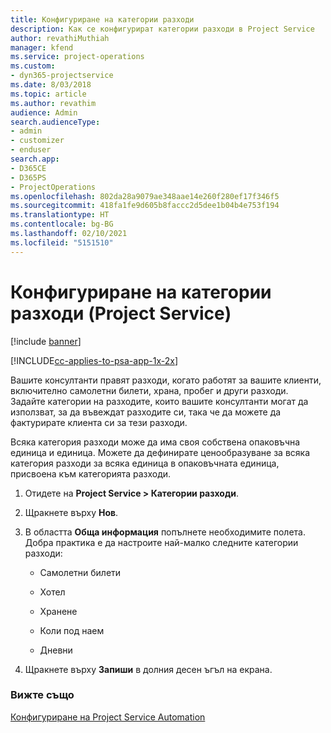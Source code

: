 ```yaml
---
title: Конфигуриране на категории разходи
description: Как се конфигурират категории разходи в Project Service
author: revathiMuthiah
manager: kfend
ms.service: project-operations
ms.custom:
- dyn365-projectservice
ms.date: 8/03/2018
ms.topic: article
ms.author: revathim
audience: Admin
search.audienceType:
- admin
- customizer
- enduser
search.app:
- D365CE
- D365PS
- ProjectOperations
ms.openlocfilehash: 802da28a9079ae348aae14e260f280ef17f346f5
ms.sourcegitcommit: 418fa1fe9d605b8faccc2d5dee1b04b4e753f194
ms.translationtype: HT
ms.contentlocale: bg-BG
ms.lasthandoff: 02/10/2021
ms.locfileid: "5151510"
---
```

# <a name="configure-expense-categories-project-service"></a>Конфигуриране на категории разходи (Project Service)

[!include [banner](../includes/psa-now-project-operations.md)]

[!INCLUDE[cc-applies-to-psa-app-1x-2x](../includes/cc-applies-to-psa-app-1x-2x.md)]

Вашите консултанти правят разходи, когато работят за вашите клиенти, включително самолетни билети, храна, пробег и други разходи. Задайте категории на разходите, които вашите консултанти могат да използват, за да въвеждат разходите си, така че да можете да фактурирате клиента си за тези разходи.  
  
Всяка категория разходи може да има своя собствена опаковъчна единица и единица. Можете да дефинирате ценообразуване за всяка категория разходи за всяка единица в опаковъчната единица, присвоена към категорията разходи.  
  
1.  Отидете на **Project Service > Категории разходи**.  
  
2.  Щракнете върху **Нов**.  
  
3.  В областта **Обща информация** попълнете необходимите полета. Добра практика е да настроите най-малко следните категории разходи:  
  
    -   Самолетни билети  
  
    -   Хотел  
  
    -   Хранене  
  
    -   Коли под наем  
  
    -   Дневни  
  
4.  Щракнете върху **Запиши** в долния десен ъгъл на екрана.  
  
### <a name="see-also"></a>Вижте също  
 [Конфигуриране на Project Service Automation](../psa/configure.md)
